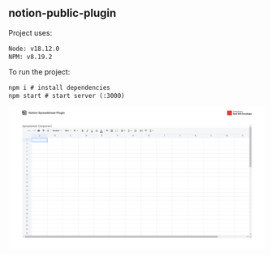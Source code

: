 ## notion-public-plugin

Project uses:

```
Node: v18.12.0
NPM: v8.19.2
```

To run the project:

```
npm i # install dependencies
npm start # start server (:3000)
```

![notion-plugin](https://github.com/shindeshubhamm/notion-plugin/blob/master/notion-plugin.png?raw=true)
